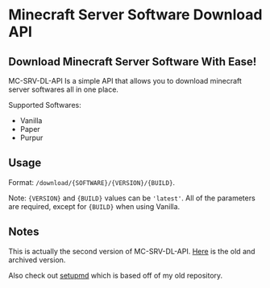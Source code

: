 # Minecraft Server Software Download API

## Download Minecraft Server Software With Ease!

MC-SRV-DL-API Is a simple API that allows you to download minecraft server softwares all in one place.

Supported Softwares:

- Vanilla
- Paper
- Purpur

## Usage

Format: `/download/{SOFTWARE}/{VERSION}/{BUILD}`.

Note: `{VERSION}` and `{BUILD}` values can be `'latest'`. All of the parameters are required, except for `{BUILD}` when using Vanilla.

## Notes

This is actually the second version of MC-SRV-DL-API. [Here](https://github.com/PenguiLoader/MC-SRV-DL-API) is the old and archived version.

Also check out [setupmd](https://github.com/setupmd/server-jar-api) which is based off of my old repository.